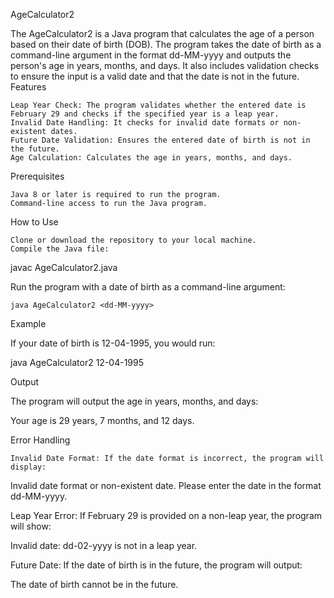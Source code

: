 AgeCalculator2

The AgeCalculator2 is a Java program that calculates the age of a person based on their date of birth (DOB). The program takes the date of birth as a command-line argument in the format dd-MM-yyyy and outputs the person's age in years, months, and days. It also includes validation checks to ensure the input is a valid date and that the date is not in the future.
Features

    Leap Year Check: The program validates whether the entered date is February 29 and checks if the specified year is a leap year.
    Invalid Date Handling: It checks for invalid date formats or non-existent dates.
    Future Date Validation: Ensures the entered date of birth is not in the future.
    Age Calculation: Calculates the age in years, months, and days.

Prerequisites

    Java 8 or later is required to run the program.
    Command-line access to run the Java program.

How to Use

    Clone or download the repository to your local machine.
    Compile the Java file:

javac AgeCalculator2.java

Run the program with a date of birth as a command-line argument:

    java AgeCalculator2 <dd-MM-yyyy>

Example

If your date of birth is 12-04-1995, you would run:

java AgeCalculator2 12-04-1995

Output

The program will output the age in years, months, and days:

Your age is 29 years, 7 months, and 12 days.

Error Handling

    Invalid Date Format: If the date format is incorrect, the program will display:

Invalid date format or non-existent date. Please enter the date in the format dd-MM-yyyy.

Leap Year Error: If February 29 is provided on a non-leap year, the program will show:

Invalid date: dd-02-yyyy is not in a leap year.

Future Date: If the date of birth is in the future, the program will output:

The date of birth cannot be in the future.



        
